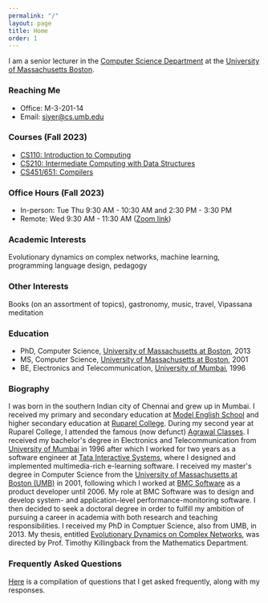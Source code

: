 ```yaml
---
permalink: "/"
layout: page
title: Home
order: 1
---
```


I am a senior lecturer in the [Computer Science Department](http://www.cs.umb.edu) at the [University of Massachusetts Boston](http://www.umb.edu).

### Reaching Me

- Office: M-3-201-14
- Email: [siyer@cs.umb.edu](mailto://siyer@cs.umb.edu)

### Courses (Fall 2023)

- [CS110: Introduction to Computing](/cs110)
- [CS210: Intermediate Computing with Data Structures](/cs210)
- [CS451/651: Compilers](/cs451)

### Office Hours (Fall 2023)

- In-person: Tue Thu 9:30 AM - 10:30 AM and 2:30 PM - 3:30 PM
- Remote: Wed 9:30 AM - 11:30 AM ([Zoom link](https://umassboston.zoom.us/j/8790346943?pwd=N1VCR0RnbnJhNVpBZEprbmdFcVF0Zz09))

### Academic Interests

Evolutionary dynamics on complex networks, machine learning, programming language design, pedagogy

### Other Interests

Books (on an assortment of topics), gastronomy, music, travel, Vipassana meditation

### Education

- PhD, Computer Science, [University of Massachusetts at Boston](http://www.umb.edu), 2013
- MS, Computer Science, [University of Massachusetts at Boston](http://www.umb.edu), 2001
- BE, Electronics and Telecommunication, [University of Mumbai](https://mu.ac.in), 1996

### Biography

I was born in the southern Indian city of Chennai and grew up in Mumbai. I received my primary and secondary education at [Model English School](http://goo.gl/maps/JIxgN) and higher secondary education at [Ruparel College](http://www.ruparel.edu/). During my second year at Ruparel College, I attended the famous (now defunct) [Agrawal Classes](http://timesofindia.indiatimes.com/city/mumbai/Coaching-centre-downs-shutters-after-57-years/articleshow/7187553.cms). I received my bachelor's degree in Electronics and Telecommunication from [University of Mumbai](https://mu.ac.in) in 1996 after which I worked for two years as a software engineer at [Tata Interactive Systems](http://www.tatainteractive.com/), where I designed and implemented multimedia-rich e-learning software. I received my master's degree in Computer Science from the [University of Massachusetts at Boston (UMB)](http://www.umb.edu) in 2001, following which I worked at [BMC Software](http://www.bmcsoftware.com/) as a product developer until 2006. My role at BMC Software was to design and develop system- and application-level performance-monitoring software. I then decided to seek a doctoral degree in order to fulfill my ambition of pursuing a career in academia with both research and teaching responsibilities. I received my PhD in Comptuer Science, also from UMB, in 2013. My thesis, entitled [Evolutionary Dynamics on Complex Networks](http://scholarworks.umb.edu/doctoral_dissertations/113), was directed by Prof. Timothy Killingback from the Mathematics Department.

### Frequently Asked Questions

[Here](/faq.html) is a compilation of questions that I get asked frequently, along with my responses.
